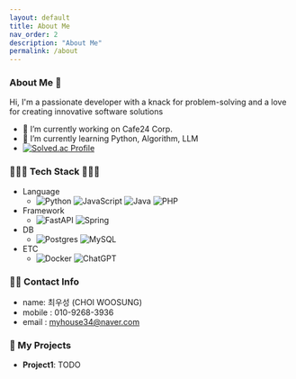 ```yaml
---
layout: default
title: About Me
nav_order: 2
description: "About Me"
permalink: /about
---
```


### About Me 👋
Hi, I'm a passionate developer with a knack for problem-solving and a love for creating innovative software solutions

- 🔭 I’m currently working on Cafe24 Corp.  
- 🌱 I’m currently learning Python, Algorithm, LLM  
- [![Solved.ac Profile](http://mazassumnida.wtf/api/v2/generate_badge?boj=myhouse34)](https://solved.ac/myhouse34/)

### 🧑🏻‍🔧 Tech Stack 🧑🏻‍🔧
- Language
    - ![Python](https://img.shields.io/badge/Python-3776AB.svg?&style=for-the-badge&logo=Python&logoColor=white) ![JavaScript](https://img.shields.io/badge/javascript-%23323330.svg?style=for-the-badge&logo=javascript&logoColor=%23F7DF1E) ![Java](https://img.shields.io/badge/java-%23ED8B00.svg?style=for-the-badge&logo=openjdk&logoColor=white) ![PHP](https://img.shields.io/badge/php-%23777BB4.svg?style=for-the-badge&logo=php&logoColor=white)
- Framework
    - ![FastAPI](https://img.shields.io/badge/FastAPI-005571?style=for-the-badge&logo=fastapi) ![Spring](https://img.shields.io/badge/spring-%236DB33F.svg?style=for-the-badge&logo=spring&logoColor=white)
- DB
    - ![Postgres](https://img.shields.io/badge/postgres-%23316192.svg?style=for-the-badge&logo=postgresql&logoColor=white) ![MySQL](https://img.shields.io/badge/mysql-%2300f.svg?style=for-the-badge&logo=mysql&logoColor=white)
- ETC
    - ![Docker](https://img.shields.io/badge/docker-%230db7ed.svg?style=for-the-badge&logo=docker&logoColor=white) ![ChatGPT](https://img.shields.io/badge/chatGPT-74aa9c?style=for-the-badge&logo=openai&logoColor=white)


### 🙋‍♂️ Contact Info  
- name: 최우성 (CHOI WOOSUNG)
- mobile : 010-9268-3936
- email : myhouse34@naver.com


### 🚀 My Projects
- **Project1**: TODO
